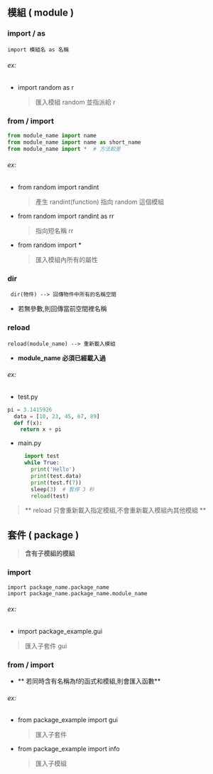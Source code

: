 ## 模組 ( module )
### import / as
``` import 模組名 as 名稱 ```    
###### ex:
* import random as r  
  > 匯入模組 random 並指派給 r  


### from / import  
```  python
from module_name import name  
from module_name import name as short_name  
from module_name import *  # 方法較差

```  

###### ex:
* from random import randint  
  > 產生 randint(function) 指向 random 這個模組  

* from random import randint as rr  
  > 指向短名稱 rr  

* from random import *  
  > 匯入模組內所有的屬性  


### dir  

```  dir(物件) --> 回傳物件中所有的名稱空間  ```  
* 若無參數,則回傳當前空間裡名稱  

### reload  
``` reload(module_name) --> 重新載入模組 ```  
* **module_name 必須已經載入過**  

###### ex:  

* test.py  
``` Python
pi = 3.1415926  
  data = [10, 23, 45, 67, 89]  
  def f(x):
    return x + pi  
```  

* main.py    
  ``` Python
    import test
    while True:  
      print('Hello')  
      print(test.data)
      print(test.f(7))  
      sleep(3)  # 暫停 3 秒
      reload(test)  
  ```  
> ** reload 只會重新載入指定模組,不會重新載入模組內其他模組  **

## 套件 ( package )  
> __含有子模組的模組__  

### import  
```  
import package_name.package_name  
import package_name.package_name.module_name  
```  
###### ex:  
* import package_example.gui  
> 匯入子套件 gui  

### from / import  
* ** 若同時含有名稱為f的函式和模組,則會匯入函數**   

###### ex:  
* from package_example import gui  
  > 匯入子套件  

* from package_example import info  
  > 匯入子模組  

  
